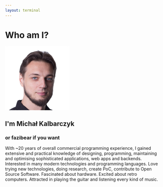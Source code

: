 ```yaml
---
layout: terminal
---
```

# Who am I?

<img class="inline-block m-5" src="/images/michal.png" />

## I'm Michał Kalbarczyk
### or fazibear if you want

With ~20 years of overall commercial programming experience, I gained extensive and practical knowledge of
designing, programming, maintaining and optimising sophisticated applications, web apps and backends. Interested in
many modern technologies and programming languages. Love trying new technologies, doing research, create PoC,
contribute to Open Source Software. Fascinated about hardware. Excited about retro computers. Attracted in playing
the guitar and listening every kind of music.
